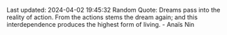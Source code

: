 Last updated: 2024-04-02 19:45:32
Random Quote: Dreams pass into the reality of action. From the actions stems the dream again; and this interdependence produces the highest form of living. - Anaïs Nin